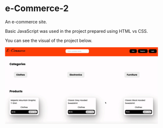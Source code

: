 # e-Commerce-2

An e-commerce site.

Basic JavaScript was used in the project prepared using HTML vs CSS.

You can see the visual of the project below.

![Animation](https://github.com/oranmehmetsirin/e-Commerce-2/blob/main/gif.gif?raw=true)

